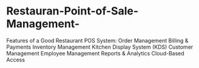 # Restauran-Point-of-Sale-Management-
Features of a Good Restaurant POS System: Order Management  Billing &amp; Payments Inventory Management Kitchen Display System (KDS) Customer Management  Employee Management Reports &amp; Analytics Cloud-Based Access
